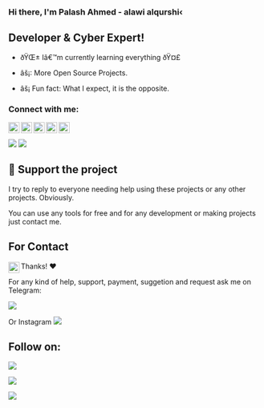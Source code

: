 ### Hi there, I'm Palash Ahmed - alawi alqurshi‹

## Developer & Cyber Expert!

- ðŸŒ± Iâ€™m currently learning everything ðŸ¤£

- âš¡: More Open Source Projects.

- âš¡ Fun fact: What I expect, it is the opposite.

### Connect with me:

[<img align="left" alt="palahsu | YouTube" width="22px" src="https://cdn.jsdelivr.net/npm/simple-icons@v3/icons/youtube.svg" />][youtube]

[<img align="left" alt="palahsu | Gmail" width="22px" src="https://cdn.jsdelivr.net/npm/simple-icons@v3/icons/gmail.svg" />][gmail]

[<img align="left" alt="palahsu | Twitter" width="22px" src="https://cdn.jsdelivr.net/npm/simple-icons@v3/icons/twitter.svg" />][twitter]

[<img align="left" alt="palahsu | LinkedIn" width="22px" src="https://cdn.jsdelivr.net/npm/simple-icons@v3/icons/linkedin.svg" />][linkedin]

[<img align="left" alt="palahsu | Telegram" width="22px" src="https://cdn.jsdelivr.net/npm/simple-icons@v3/icons/telegram.svg" />][telegram]

<br />

<br />

<img src = "https://github-readme-stats.vercel.app/api?username=palahsu&&show_icons=true&title_color=ffffff&icon_color=bb2acf&text_color=daf7dc&bg_color=151515">

<img src = "https://github-readme-stats.vercel.app/api/top-langs/?username=palahsu&langs_count=8&theme=blue-green">

## :sparkling_heart: Support the project

I try to reply to everyone needing help using these projects or any other projects. Obviously. 

You can use any tools for free and for any development or making projects just contact me.

## For Contact

[<img align="left" alt="palahsu | YouTube" width="22px" src="https://cdn.jsdelivr.net/npm/simple-icons@v3/icons/gmail.svg" />][gmail]

Thanks! :heart:

</details>

[website]: https://palashgamertechnique.blogspot.com

[twitter]: https://twitter.com/palahsu

[gmail]: https://alawialqurshi@gmail.com

[youtube]: https://www.youtube.com/channel/AW_CODE

[linkedin]: https://linkedin.com/in/

[telegram]: https://t.me/uxxki



For any kind of help, support, payment, suggetion and request ask me on Telegram:

<a href="https://t.me/AWCODE3"><img src="https://img.shields.io/badge/Telegram-Group%20Telegram%20Join-red.svg?logo=telegram"></a>

Or Instagram <a href="https://www.Instagram.com/aduri.knox01/"><img src="https://img.shields.io/badge/Instagram-Follow%20on%20Instagram-red.svg?logo=Instagram"></a>

## Follow on:

<p align="left">

<a href="https://github.com/alawialqurshi"><img src="https://img.shields.io/badge/GitHub-Follow%20on%20GitHub-inactive.svg?logo=github"></a>

</p><p align="left">

<a href="https://www.Instagram.com/aduri.knox01/"><img src="https://img.shields.io/badge/Instagram-Follow%20on%20Instagram-red.svg?logo=Instagram"></a>

</p><p align="left">

<a href="https://t.me/ALAWE1"><img src="https://img.shields.io/badge/Telegram-Contact%20Telegram%20Profile-red.svg?logo=telegram"></a>

</p><p align="left"> 

 
